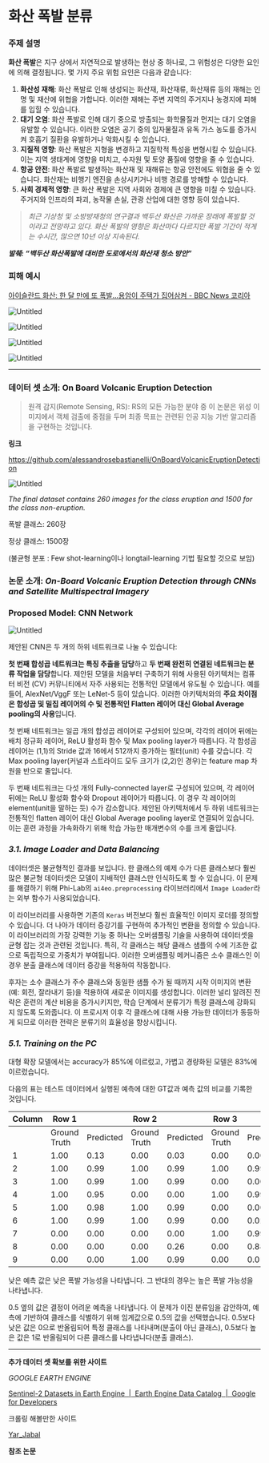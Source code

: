 
# 화산 폭발 분류

### **주제 설명**

**화산 폭발**은 지구 상에서 자연적으로 발생하는 현상 중 하나로, 그 위험성은 다양한 요인에 의해 결정됩니다. 몇 가지 주요 위험 요인은 다음과 같습니다:

1. **화산성 재해**: 화산 폭발로 인해 생성되는 화산재, 화산재류, 화산재류 등의 재해는 인명 및 재산에 위협을 가합니다. 이러한 재해는 주변 지역의 주거지나 농경지에 피해를 입힐 수 있습니다.
2. **대기 오염**: 화산 폭발로 인해 대기 중으로 방출되는 화학물질과 먼지는 대기 오염을 유발할 수 있습니다. 이러한 오염은 공기 중의 입자물질과 유독 가스 농도를 증가시켜 호흡기 질환을 유발하거나 악화시킬 수 있습니다.
3. **지질적 영향**: 화산 폭발은 지형을 변경하고 지질학적 특성을 변형시킬 수 있습니다. 이는 지역 생태계에 영향을 미치고, 수자원 및 토양 품질에 영향을 줄 수 있습니다.
4. **항공 안전**: 화산 폭발로 발생하는 화산재 및 재해류는 항공 안전에도 위협을 줄 수 있습니다. 화산재는 비행기 엔진을 손상시키거나 비행 경로를 방해할 수 있습니다.
5. **사회 경제적 영향**: 큰 화산 폭발은 지역 사회와 경제에 큰 영향을 미칠 수 있습니다. 주거지와 인프라의 파괴, 농작물 손실, 관광 산업에 대한 영향 등이 있습니다.

> *최근 기상청 및 소방방재청의 연구결과 백두산 화산은 가까운 장래에 폭발할 것이라고 전망하고 있다. 화산 폭발의 영향은 화산마다 다르지만 폭발 기간이 적게는 수시간, 많으면 10년 이상 지속된다.*
> 

***발췌: “백두산 화산폭발에 대비한 도로에서의 화산재 청소 방안”*** 

### **피해 예시**

[아이슬란드 화산: 한 달 만에 또 폭발...용암이 주택가 집어삼켜 - BBC News 코리아](https://www.bbc.com/korean/articles/cv2d7390rv4o)

![Untitled](https://prod-files-secure.s3.us-west-2.amazonaws.com/15c3acb8-87af-40e5-a830-d7a234031660/f380504f-8c11-4c3b-b922-c29e946e1632/Untitled.png)

![Untitled](https://prod-files-secure.s3.us-west-2.amazonaws.com/15c3acb8-87af-40e5-a830-d7a234031660/e72cb05a-a690-4d78-a533-4c2f30f96674/Untitled.png)

![Untitled](https://prod-files-secure.s3.us-west-2.amazonaws.com/15c3acb8-87af-40e5-a830-d7a234031660/7ecbfab7-7f70-4a88-bb73-84bd3178a9ed/Untitled.png)

![Untitled](https://prod-files-secure.s3.us-west-2.amazonaws.com/15c3acb8-87af-40e5-a830-d7a234031660/78f983a0-0f71-4c44-afdd-106f404b23ee/Untitled.png)

---

### 데이터 셋 소개: **On Board Volcanic Eruption Detection**

> 원격 감지(Remote Sensing, RS): RS의 모든 가능한 분야 중 이 논문은 위성 이미지에서 객체 검출에 중점을 두며 최종 목표는 관련된 인공 지능 기반 알고리즘을 구현하는 것입니다.
> 

**링크**

https://github.com/alessandrosebastianelli/OnBoardVolcanicEruptionDetection

![Untitled](https://prod-files-secure.s3.us-west-2.amazonaws.com/15c3acb8-87af-40e5-a830-d7a234031660/e7bf6a82-59fa-47cb-bbc8-d353e0346026/Untitled.png)

*The final dataset contains 260 images for the class eruption and 1500 for the class non-eruption.*

폭발 클래스: 260장

정상 클래스: 1500장 

(불균형 분포 : Few shot-learning이나 longtail-learning 기법 필요할 것으로 보임)

### 논문 소개: ***On-Board Volcanic Eruption Detection through CNNs and Satellite Multispectral Imagery***

### **Proposed Model: CNN Network**

![Untitled](https://prod-files-secure.s3.us-west-2.amazonaws.com/15c3acb8-87af-40e5-a830-d7a234031660/70bc6d9a-4227-4016-b081-b90ef0283a01/Untitled.png)

제안된 CNN은 두 개의 하위 네트워크로 나눌 수 있습니다: 

**첫 번째 합성곱 네트워크는 특징 추출을 담당**하고 **두 번째 완전히 연결된 네트워크는 분류 작업을 담당**합니다. 제안된 모델을 처음부터 구축하기 위해 사용된 아키텍처는 컴퓨터 비전 (CV) 커뮤니티에서 자주 사용되는 전통적인 모델에서 유도될 수 있습니다. 예를 들어, AlexNet/VggF 또는 LeNet-5 등이 있습니다. 이러한 아키텍처와의 **주요 차이점은 합성곱 및 밀집 레이어의 수 및 전통적인 Flatten 레이어 대신 Global Average pooling의 사용**입니다.

첫 번째 네트워크는 일곱 개의 합성곱 레이어로 구성되어 있으며, 각각의 레이어 뒤에는 배치 정규화 레이어, ReLU 활성화 함수 및 Max pooling layer가 따릅니다. 각 합성곱 레이어는 (1,1)의 Stride 값과 16에서 512까지 증가하는 필터(unit) 수를 갖습니다. 각 Max pooling layer(커널과 스트라이드 모두 크기가 (2,2)인 경우)는 feature map 차원을 반으로 줄입니다. 

두 번째  네트워크는 다섯 개의 Fully-connected layer로 구성되어 있으며, 각 레이어 뒤에는 ReLU 활성화 함수와 Dropout 레이어가 따릅니다. 이 경우 각 레이어의 element(unit을 말하는 듯) 수가 감소합니다. 제안된 아키텍처에서 두 하위 네트워크는 전통적인 flatten 레이어 대신 Global Average pooling layer로 연결되어 있습니다. 이는 훈련 과정을 가속화하기 위해 학습 가능한 매개변수의 수를 크게 줄입니다.

### ***3.1. Image Loader and Data Balancing***

 데이터셋은 불균형적인 결과를 보입니다. 한 클래스의 예제 수가 다른 클래스보다 훨씬 많은 불균형 데이터셋은 모델이 지배적인 클래스만 인식하도록 할 수 있습니다. 이 문제를 해결하기 위해 Phi-Lab의 `ai4eo.preprocessing` 라이브러리에서 `Image Loader`라는 외부 함수가 사용되었습니다.

이 라이브러리를 사용하면 기존의 `Keras` 버전보다 훨씬 효율적인 이미지 로더를 정의할 수 있습니다. 더 나아가 데이터 증강기를 구현하여 추가적인 변환을 정의할 수 있습니다. 이 라이브러리의 가장 강력한 기능 중 하나는 오버샘플링 기술을 사용하여 데이터셋을 균형 잡는 것과 관련된 것입니다. 특히, 각 클래스는 해당 클래스 샘플의 수에 기초한 값으로 독립적으로 가중치가 부여됩니다. 이러한 오버샘플링 메커니즘은 소수 클래스인 이 경우 분출 클래스에 데이터 증강을 적용하여 작동합니다.

후자는 소수 클래스가 주수 클래스와 동일한 샘플 수가 될 때까지 시작 이미지의 변환(예: 회전, 잘라내기 등)을 적용하여 새로운 이미지를 생성합니다. 이러한 널리 알려진 전략은 훈련의 계산 비용을 증가시키지만, 학습 단계에서 분류기가 특정 클래스에 강화되지 않도록 도와줍니다. 이 프로시저 이후 각 클래스에 대해 사용 가능한 데이터가 동등하게 되므로 이러한 전략은 분류기의 효율성을 향상시킵니다.

### *5.1. Training on the PC*

대형 확장 모델에서는 accuracy가 85%에 이르렀고, 가볍고 경량화된 모델은 83%에 이르렀습니다. 

다음의 표는 테스트 데이터에서 실행된 예측에 대한 GT값과 예측 값의 비교를 기록한 것입니다. 

| Column | Row 1 |  | Row 2 |  | Row 3 |  |
| --- | --- | --- | --- | --- | --- | --- |
|  | Ground Truth | Predicted | Ground Truth | Predicted | Ground Truth | Predicted |
| 1 | 1.00 | 0.13 | 0.00 | 0.03 | 0.00 | 0.00 |
| 2 | 1.00 | 0.99 | 1.00 | 0.99 | 1.00 | 0.99 |
| 3 | 1.00 | 0.99 | 1.00 | 0.99 | 0.00 | 0.00 |
| 4 | 1.00 | 0.95 | 0.00 | 0.00 | 1.00 | 0.99 |
| 5 | 1.00 | 0.98 | 1.00 | 0.99 | 0.00 | 0.00 |
| 6 | 1.00 | 0.99 | 1.00 | 0.99 | 0.00 | 0.02 |
| 7 | 0.00 | 0.00 | 0.00 | 0.00 | 1.00 | 0.99 |
| 8 | 0.00 | 0.00 | 0.00 | 0.26 | 0.00 | 0.88 |
| 9 | 0.00 | 0.00 | 1.00 | 0.99 | 0.00 | 0.01 |

낮은 예측 값은 낮은 폭발 가능성을 나타냅니다. 그 반대의 경우는 높은 폭발 가능성을 나타냅니다. 

0.5 옆의 값은 결정이 어려운 예측을 나타냅니다. 이 문제가 이진 분류임을 감안하여, 예측에 기반하여 클래스를 식별하기 위해 임계값으로 0.5의 값을 선택했습니다. 0.5보다 낮은 값은 0으로 반올림되어 특정 클래스를 나타내며(분출이 아닌 클래스), 0.5보다 높은 값은 1로 반올림되어 다른 클래스를 나타냅니다(분출 클래스).

---

**추가 데이터 셋 확보를 위한 사이트**

*GOOGLE EARTH ENGINE*

[](https://www.sciencedirect.com/science/article/pii/S0098300422001650)

[Sentinel-2 Datasets in Earth Engine  |  Earth Engine Data Catalog  |  Google for Developers](https://developers.google.com/earth-engine/datasets/catalog/sentinel-2)

크롤링 해볼만한 사이트

[Yar_Jabal](https://gbank.gsj.jp/vsidb/image/Yar_Jabal/aster_p1.html)

**참조 논문**
